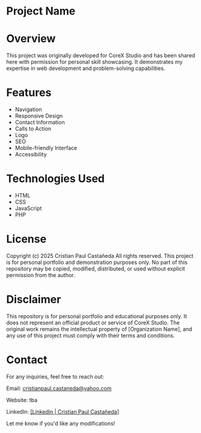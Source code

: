 # Project Name

Overview
===

This project was originally developed for CoreX Studio and has been shared here with permission for personal skill showcasing. It demonstrates my expertise in web development and problem-solving capabilities.

Features
===

* Navigation
* Responsive Design
* Contact Information
* Calls to Action
* Logo
* SEO
* Mobile-friendly Interface
* Accessibility

Technologies Used
===

* HTML
* CSS
* JavaScript
* PHP

License
===

Copyright (c) 2025 Cristian Paul Castañeda
All rights reserved. This project is for personal portfolio and demonstration purposes only. No part of this repository may be copied, modified, distributed, or used without explicit permission from the author.

Disclaimer
===

This repository is for personal portfolio and educational purposes only. It does not represent an official product or service of CoreX Studio. The original work remains the intellectual property of [Organization Name], and any use of this project must comply with their terms and conditions.

Contact
===

For any inquiries, feel free to reach out:

Email: cristianpaul.castaneda@yahoo.com

Website: tba

LinkedIn: [[Linkedin | Cristian Paul Castañeda]](https://www.linkedin.com/in/crispaulcastaneda/)

Let me know if you'd like any modifications!


